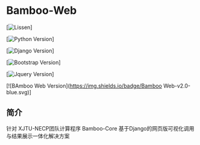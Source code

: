 # Bamboo-Web

[![Lissen](https://img.shields.io/badge/License-Apache2-red.svg)]

[![Python Version](https://img.shields.io/badge/python-3.7+-blue.svg)]

[![Django Version](https://img.shields.io/badge/Django-3.2+-blue.svg)]

[![Bootstrap Version](https://img.shields.io/badge/Bootstrap-4.6+-blue.svg)]

[![Jquery Version](https://img.shields.io/badge/JQuery-1.3+-blue.svg)]

[![BAmboo Web Version](https://img.shields.io/badge/Bamboo Web-v2.0-blue.svg)]

## 简介

针对 XJTU-NECP团队计算程序 Bamboo-Core 基于Django的网页版可视化调用与结果展示一体化解决方案

